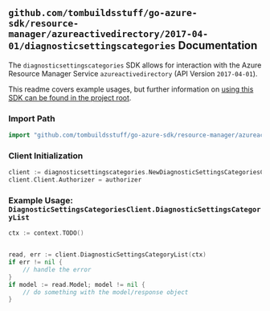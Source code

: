 
## `github.com/tombuildsstuff/go-azure-sdk/resource-manager/azureactivedirectory/2017-04-01/diagnosticsettingscategories` Documentation

The `diagnosticsettingscategories` SDK allows for interaction with the Azure Resource Manager Service `azureactivedirectory` (API Version `2017-04-01`).

This readme covers example usages, but further information on [using this SDK can be found in the project root](https://github.com/tombuildsstuff/go-azure-sdk/tree/main/docs).

### Import Path

```go
import "github.com/tombuildsstuff/go-azure-sdk/resource-manager/azureactivedirectory/2017-04-01/diagnosticsettingscategories"
```


### Client Initialization

```go
client := diagnosticsettingscategories.NewDiagnosticSettingsCategoriesClientWithBaseURI("https://management.azure.com")
client.Client.Authorizer = authorizer
```


### Example Usage: `DiagnosticSettingsCategoriesClient.DiagnosticSettingsCategoryList`

```go
ctx := context.TODO()


read, err := client.DiagnosticSettingsCategoryList(ctx)
if err != nil {
	// handle the error
}
if model := read.Model; model != nil {
	// do something with the model/response object
}
```
